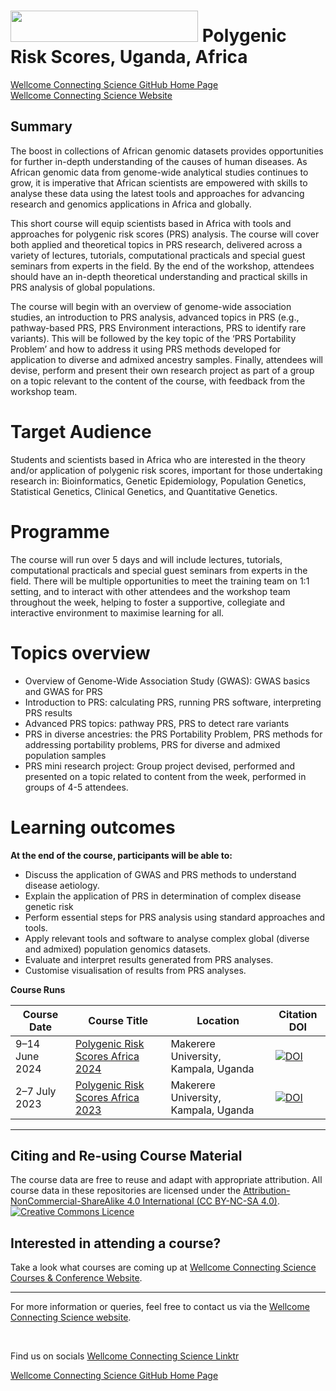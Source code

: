 # <img src="https://coursesandconferences.wellcomeconnectingscience.org/wp-content/themes/wcc_courses_and_conferences/dist/assets/svg/logo.svg" width="300" height="50">  Polygenic Risk Scores, Uganda, Africa

[Wellcome Connecting Science GitHub Home Page](https://github.com/WCSCourses) <br /> 
[Wellcome Connecting Science Website](https://coursesandconferences.wellcomeconnectingscience.org/)


## Summary
The boost in collections of African genomic datasets provides opportunities for further in-depth understanding of the causes of human diseases. As African genomic data from genome-wide analytical studies continues to grow, it is imperative that African scientists are empowered with skills to analyse these data using the latest tools and approaches for advancing research and genomics applications in Africa and globally. 

This short course will equip scientists based in Africa with tools and approaches for polygenic risk scores (PRS) analysis. The course will cover both applied and theoretical topics in PRS research, delivered across a variety of lectures, tutorials, computational practicals and special guest seminars from experts in the field. By the end of the workshop, attendees should have an in-depth theoretical understanding and practical skills in PRS analysis of global populations. 

The course will begin with an overview of genome-wide association studies, an introduction to PRS analysis, advanced topics in PRS (e.g., pathway-based PRS, PRS Environment interactions, PRS to identify rare variants). This will be followed by the key topic of the ‘PRS Portability Problem’ and how to address it using PRS methods developed for application to diverse and admixed ancestry samples. Finally, attendees will devise, perform and present their own research project as part of a group on a topic relevant to the content of the course, with feedback from the workshop team. 

# Target Audience

Students and scientists based in Africa who are interested in the theory and/or application of polygenic risk scores, important for those undertaking research in: Bioinformatics, Genetic Epidemiology, Population Genetics, Statistical Genetics, Clinical Genetics, and Quantitative Genetics. 

#  Programme
The course will run over 5 days and will include lectures, tutorials, computational practicals and special guest seminars from experts in the field. There will be multiple opportunities to meet the training team on 1:1 setting, and to interact with other attendees and the workshop team throughout the week, helping to foster a supportive, collegiate and interactive environment to maximise learning for all.

# Topics overview

- Overview of Genome-Wide Association Study (GWAS): GWAS basics and GWAS for PRS
- Introduction to PRS: calculating PRS, running PRS software, interpreting PRS results
- Advanced PRS topics: pathway PRS, PRS to detect rare variants
- PRS in diverse ancestries: the PRS Portability Problem, PRS methods for addressing portability problems, PRS for diverse and admixed population samples
- PRS mini research project: Group project devised, performed and presented on a topic related to content from the week, performed in groups of 4-5 attendees. 

# Learning outcomes

**At the end of the course, participants will be able to:**

- Discuss the application of GWAS and PRS methods to understand disease aetiology.
- Explain the application of PRS in determination of complex disease genetic risk 
- Perform essential steps for PRS analysis using standard approaches and tools.
- Apply relevant tools and software to analyse complex global (diverse and admixed) population genomics datasets.
- Evaluate and interpret results generated from PRS analyses.
- Customise visualisation of results from PRS analyses.

**Course Runs**      

| Course Date | Course Title | Location |Citation DOI |
|-------------|--------------|----------|-------------|
| 9–14 June 2024  | [Polygenic Risk Scores Africa 2024](https://coursesandconferences.wellcomeconnectingscience.org/event/polygenic-risk-score-analysis-africa-20240609/) | Makerere University, Kampala, Uganda |[![DOI](https://zenodo.org/badge/DOI/10.5281/zenodo.12723490.svg)](https://doi.org/10.5281/zenodo.12723490)|
| 2–7 July 2023 | [Polygenic Risk Scores Africa 2023](https://coursesandconferences.wellcomeconnectingscience.org/event/polygenic-risk-score-analysis-africa-20230702/) | Makerere University, Kampala, Uganda | [![DOI](https://zenodo.org/badge/DOI/10.5281/zenodo.12667215.svg)](https://doi.org/10.5281/zenodo.12667215)|

******

## Citing and Re-using Course Material

The course data are free to reuse and adapt with appropriate attribution. All course data in these repositories are licensed under the <a rel="license" href="https://creativecommons.org/licenses/by-nc-sa/4.0/">Attribution-NonCommercial-ShareAlike 4.0 International (CC BY-NC-SA 4.0)</a>. <a rel="license" href="http://creativecommons.org/licenses/by/4.0/"><img alt="Creative Commons Licence" style="border-width:0" src="https://i.creativecommons.org/l/by-nc-sa/4.0/88x31.png" /></a><br /> 

## Interested in attending a course?

Take a look what courses are coming up at [Wellcome Connecting Science Courses & Conference Website](https://coursesandconferences.wellcomeconnectingscience.org/our-events/).

---

For more information or queries, feel free to contact us via the [Wellcome Connecting Science website](https://coursesandconferences.wellcomeconnectingscience.org).

<br /> 

Find us on socials [Wellcome Connecting Science Linktr](https://linktr.ee/eventswcs)

[Wellcome Connecting Science GitHub Home Page](https://github.com/WCSCourses) 

